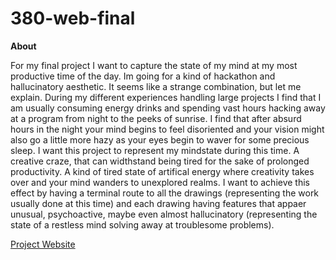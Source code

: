 # 380-web-final

**About**

For my final project I want to capture the state of my mind at my most productive time of the day. Im going for a kind of hackathon and hallucinatory aesthetic. It seems like a strange combination, but let me explain. During my different experiences handling large projects I find that I am usually consuming energy drinks and spending vast hours hacking away at a program from night to the peeks of sunrise. I find that after absurd hours in the night your mind begins to feel disoriented and your vision might also go a little more hazy as your eyes begin to waver for some precious sleep. I want this project to represent my mindstate during this time. A creative craze, that can widthstand being tired for the sake of prolonged productivity. A kind of tired state of artifical energy where creativity takes over and your mind wanders to unexplored realms. I want to achieve this effect by having a terminal route to all the drawings (representing the work usually done at this time) and each drawing having features that appaer unusual, psychoactive,  maybe even almost hallucinatory (representing the state of a restless mind solving away at troublesome problems).

[Project Website](http://i6.cims.nyu.edu/~sr4670/380/final-project/index.html)
